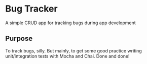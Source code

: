 # Bug Tracker
A simple CRUD app for tracking bugs during app development

## Purpose
To track bugs, silly. But mainly, to get some good practice writing unit/integration tests with Mocha and Chai. Done and done!
